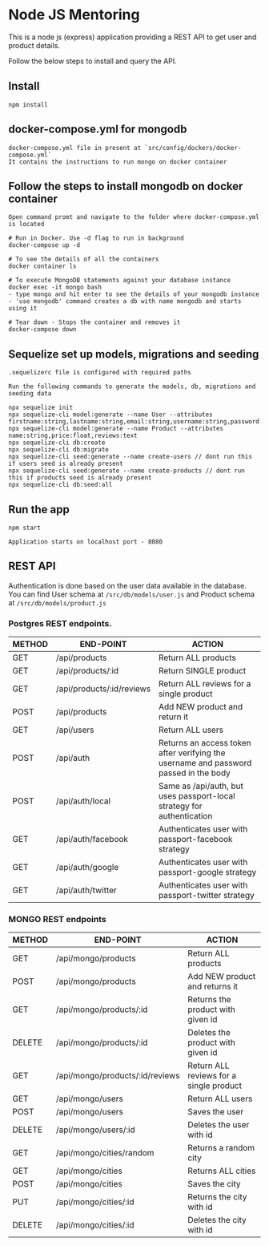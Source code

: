 # Node JS Mentoring

This is a node js (express) application providing a REST
API to get user and product details.

Follow the below steps to install and query the API.

## Install

    npm install
## docker-compose.yml for mongodb

    docker-compose.yml file in present at `src/config/dockers/docker-compose.yml`
    It contains the instructions to run mongo on docker container

## Follow the steps to install mongodb on docker container 

    Open command promt and navigate to the folder where docker-compose.yml is located

    # Run in Docker. Use -d flag to run in background
    docker-compose up -d

    # To see the details of all the containers
    docker container ls

    # To execute MongoDB statements against your database instance
    docker exec -it mongo bash
    - type mongo and hit enter to see the details of your mongodb instance
    - 'use mongodb' command creates a db with name mongodb and starts using it

    # Tear down - Stops the container and removes it
    docker-compose down

## Sequelize set up models, migrations and seeding

    .sequelizerc file is configured with required paths

    Run the following commands to generate the models, db, migrations and seeding data

    npx sequelize init
    npx sequelize-cli model:generate --name User --attributes firstname:string,lastname:string,email:string,username:string,password:string
    npx sequelize-cli model:generate --name Product --attributes name:string,price:float,reviews:text
    npx sequelize-cli db:create
    npx sequelize-cli db:migrate
    npx sequelize-cli seed:generate --name create-users // dont run this if users seed is already present
    npx sequelize-cli seed:generate --name create-products // dont run this if products seed is already present
    npx sequelize-cli db:seed:all

## Run the app

    npm start

    Application starts on localhost port - 8080 

## REST API

Authentication is done based on the user data available in the database.
You can find User schema at `/src/db/models/user.js` and Product schema at `/src/db/models/product.js`

### Postgres REST endpoints.

METHOD     |  END-POINT                       | ACTION
-----------|----------------------------------|--------
GET        |  /api/products                   |  Return ​ALL​ products
GET        |  /api/products/:id               |  Return ​SINGLE​ product
GET        |  /api/products/:id/reviews       |  Return ​ALL​ reviews for a single product
POST       |  /api/products                   |  Add ​NEW​ product and return it
GET        |  /api/users                      |  Return ​ALL​ users
POST       |  /api/auth                       |  Returns an access token after verifying the username and password passed in the body
POST       |  /api/auth/local                 |  Same as /api/auth, but uses passport-local strategy for authentication
GET        |  /api/auth/facebook              |  Authenticates user with passport-facebook strategy
GET        |  /api/auth/google                |  Authenticates user with passport-google strategy
GET        |  /api/auth/twitter               |  Authenticates user with passport-twitter strategy

### MONGO REST endpoints

METHOD     |  END-POINT                       | ACTION
-----------|----------------------------------|--------
GET        |  /api/mongo/products             |  Return ​ALL​ products
POST       |  /api/mongo/products             |  Add ​NEW​ product and returns it
GET        |  /api/mongo/products/:id         |  Returns the product with given id
DELETE     |  /api/mongo/products/:id         |  Deletes the product with given id
GET        |  /api/mongo/products/:id/reviews |  Return ​ALL​ reviews for a single product
GET        |  /api/mongo/users                |  Return ​ALL​ users
POST       |  /api/mongo/users                |  Saves the user
DELETE     |  /api/mongo/users/:id            |  Deletes the user with id
GET        |  /api/mongo/cities/random        |  Returns a random city
GET        |  /api/mongo/cities               |  Returns ​ALL​ cities
POST       |  /api/mongo/cities               |  Saves the city
PUT        |  /api/mongo/cities/:id           |  Returns the city with id
DELETE     |  /api/mongo/cities/:id           |  Deletes the city with id